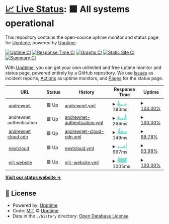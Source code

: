 # [📈 Live Status](https://uptime.andrewnet.net): <!--live status--> **🟩 All systems operational**

This repository contains the open-source uptime monitor and status page for [Upptime](https://upptime.js.org), powered by [Upptime](https://github.com/upptime/upptime).

[![Uptime CI](https://github.com/andrewnyr/uptime/workflows/Uptime%20CI/badge.svg)](https://github.com/upptime/upptime/actions?query=workflow%3A%22Uptime+CI%22)
[![Response Time CI](https://github.com/andrewnyr/uptime/workflows/Response%20Time%20CI/badge.svg)](https://github.com/upptime/upptime/actions?query=workflow%3A%22Response+Time+CI%22)
[![Graphs CI](https://github.com/andrewnyr/uptime/workflows/Graphs%20CI/badge.svg)](https://github.com/upptime/upptime/actions?query=workflow%3A%22Graphs+CI%22)
[![Static Site CI](https://github.com/andrewnyr/uptime/workflows/Static%20Site%20CI/badge.svg)](https://github.com/upptime/upptime/actions?query=workflow%3A%22Static+Site+CI%22)
[![Summary CI](https://github.com/andrewnyr/uptime/workflows/Summary%20CI/badge.svg)](https://github.com/upptime/upptime/actions?query=workflow%3A%22Summary+CI%22)

With [Upptime](https://upptime.js.org), you can get your own unlimited and free uptime monitor and status page, powered entirely by a GitHub repository. We use [Issues](https://github.com/upptime/upptime/issues) as incident reports, [Actions](https://github.com/upptime/upptime/actions) as uptime monitors, and [Pages](https://uptime.andrewnet.net) for the status page.

<!--start: status pages-->
<!-- This summary is generated by Upptime (https://github.com/upptime/upptime) -->
<!-- Do not edit this manually, your changes will be overwritten -->
<!-- prettier-ignore -->
| URL | Status | History | Response Time | Uptime |
| --- | ------ | ------- | ------------- | ------ |
| <img alt="" src="https://cloud.cdn.andrewnet.net/images/assets/a-circle-favicon-inverted.png" height="13"> [andrewnet](https://www.andrewnet.net) | 🟩 Up | [andrewnet.yml](https://github.com/andrewnyr/uptime/commits/HEAD/history/andrewnet.yml) | <details><summary><img alt="Response time graph" src="./graphs/andrewnet/response-time-week.png" height="20"> 180ms</summary><br><a href="https://uptime.andrewnet.net/history/andrewnet"><img alt="Response time 702" src="https://img.shields.io/endpoint?url=https%3A%2F%2Fraw.githubusercontent.com%2Fandrewnyr%2Fuptime%2FHEAD%2Fapi%2Fandrewnet%2Fresponse-time.json"></a><br><a href="https://uptime.andrewnet.net/history/andrewnet"><img alt="24-hour response time 124" src="https://img.shields.io/endpoint?url=https%3A%2F%2Fraw.githubusercontent.com%2Fandrewnyr%2Fuptime%2FHEAD%2Fapi%2Fandrewnet%2Fresponse-time-day.json"></a><br><a href="https://uptime.andrewnet.net/history/andrewnet"><img alt="7-day response time 180" src="https://img.shields.io/endpoint?url=https%3A%2F%2Fraw.githubusercontent.com%2Fandrewnyr%2Fuptime%2FHEAD%2Fapi%2Fandrewnet%2Fresponse-time-week.json"></a><br><a href="https://uptime.andrewnet.net/history/andrewnet"><img alt="30-day response time 702" src="https://img.shields.io/endpoint?url=https%3A%2F%2Fraw.githubusercontent.com%2Fandrewnyr%2Fuptime%2FHEAD%2Fapi%2Fandrewnet%2Fresponse-time-month.json"></a><br><a href="https://uptime.andrewnet.net/history/andrewnet"><img alt="1-year response time 702" src="https://img.shields.io/endpoint?url=https%3A%2F%2Fraw.githubusercontent.com%2Fandrewnyr%2Fuptime%2FHEAD%2Fapi%2Fandrewnet%2Fresponse-time-year.json"></a></details> | <details><summary><a href="https://uptime.andrewnet.net/history/andrewnet">100.00%</a></summary><a href="https://uptime.andrewnet.net/history/andrewnet"><img alt="All-time uptime 99.60%" src="https://img.shields.io/endpoint?url=https%3A%2F%2Fraw.githubusercontent.com%2Fandrewnyr%2Fuptime%2FHEAD%2Fapi%2Fandrewnet%2Fuptime.json"></a><br><a href="https://uptime.andrewnet.net/history/andrewnet"><img alt="24-hour uptime 100.00%" src="https://img.shields.io/endpoint?url=https%3A%2F%2Fraw.githubusercontent.com%2Fandrewnyr%2Fuptime%2FHEAD%2Fapi%2Fandrewnet%2Fuptime-day.json"></a><br><a href="https://uptime.andrewnet.net/history/andrewnet"><img alt="7-day uptime 100.00%" src="https://img.shields.io/endpoint?url=https%3A%2F%2Fraw.githubusercontent.com%2Fandrewnyr%2Fuptime%2FHEAD%2Fapi%2Fandrewnet%2Fuptime-week.json"></a><br><a href="https://uptime.andrewnet.net/history/andrewnet"><img alt="30-day uptime 99.60%" src="https://img.shields.io/endpoint?url=https%3A%2F%2Fraw.githubusercontent.com%2Fandrewnyr%2Fuptime%2FHEAD%2Fapi%2Fandrewnet%2Fuptime-month.json"></a><br><a href="https://uptime.andrewnet.net/history/andrewnet"><img alt="1-year uptime 99.60%" src="https://img.shields.io/endpoint?url=https%3A%2F%2Fraw.githubusercontent.com%2Fandrewnyr%2Fuptime%2FHEAD%2Fapi%2Fandrewnet%2Fuptime-year.json"></a></details>
| <img alt="" src="https://cloud.cdn.andrewnet.net/images/assets/a-circle-favicon-inverted.png" height="13"> andrewnet authentication | 🟩 Up | [andrewnet-authentication.yml](https://github.com/andrewnyr/uptime/commits/HEAD/history/andrewnet-authentication.yml) | <details><summary><img alt="Response time graph" src="./graphs/andrewnet-authentication/response-time-week.png" height="20"> 266ms</summary><br><a href="https://uptime.andrewnet.net/history/andrewnet-authentication"><img alt="Response time 249" src="https://img.shields.io/endpoint?url=https%3A%2F%2Fraw.githubusercontent.com%2Fandrewnyr%2Fuptime%2FHEAD%2Fapi%2Fandrewnet-authentication%2Fresponse-time.json"></a><br><a href="https://uptime.andrewnet.net/history/andrewnet-authentication"><img alt="24-hour response time 96" src="https://img.shields.io/endpoint?url=https%3A%2F%2Fraw.githubusercontent.com%2Fandrewnyr%2Fuptime%2FHEAD%2Fapi%2Fandrewnet-authentication%2Fresponse-time-day.json"></a><br><a href="https://uptime.andrewnet.net/history/andrewnet-authentication"><img alt="7-day response time 266" src="https://img.shields.io/endpoint?url=https%3A%2F%2Fraw.githubusercontent.com%2Fandrewnyr%2Fuptime%2FHEAD%2Fapi%2Fandrewnet-authentication%2Fresponse-time-week.json"></a><br><a href="https://uptime.andrewnet.net/history/andrewnet-authentication"><img alt="30-day response time 249" src="https://img.shields.io/endpoint?url=https%3A%2F%2Fraw.githubusercontent.com%2Fandrewnyr%2Fuptime%2FHEAD%2Fapi%2Fandrewnet-authentication%2Fresponse-time-month.json"></a><br><a href="https://uptime.andrewnet.net/history/andrewnet-authentication"><img alt="1-year response time 249" src="https://img.shields.io/endpoint?url=https%3A%2F%2Fraw.githubusercontent.com%2Fandrewnyr%2Fuptime%2FHEAD%2Fapi%2Fandrewnet-authentication%2Fresponse-time-year.json"></a></details> | <details><summary><a href="https://uptime.andrewnet.net/history/andrewnet-authentication">100.00%</a></summary><a href="https://uptime.andrewnet.net/history/andrewnet-authentication"><img alt="All-time uptime 100.00%" src="https://img.shields.io/endpoint?url=https%3A%2F%2Fraw.githubusercontent.com%2Fandrewnyr%2Fuptime%2FHEAD%2Fapi%2Fandrewnet-authentication%2Fuptime.json"></a><br><a href="https://uptime.andrewnet.net/history/andrewnet-authentication"><img alt="24-hour uptime 100.00%" src="https://img.shields.io/endpoint?url=https%3A%2F%2Fraw.githubusercontent.com%2Fandrewnyr%2Fuptime%2FHEAD%2Fapi%2Fandrewnet-authentication%2Fuptime-day.json"></a><br><a href="https://uptime.andrewnet.net/history/andrewnet-authentication"><img alt="7-day uptime 100.00%" src="https://img.shields.io/endpoint?url=https%3A%2F%2Fraw.githubusercontent.com%2Fandrewnyr%2Fuptime%2FHEAD%2Fapi%2Fandrewnet-authentication%2Fuptime-week.json"></a><br><a href="https://uptime.andrewnet.net/history/andrewnet-authentication"><img alt="30-day uptime 100.00%" src="https://img.shields.io/endpoint?url=https%3A%2F%2Fraw.githubusercontent.com%2Fandrewnyr%2Fuptime%2FHEAD%2Fapi%2Fandrewnet-authentication%2Fuptime-month.json"></a><br><a href="https://uptime.andrewnet.net/history/andrewnet-authentication"><img alt="1-year uptime 100.00%" src="https://img.shields.io/endpoint?url=https%3A%2F%2Fraw.githubusercontent.com%2Fandrewnyr%2Fuptime%2FHEAD%2Fapi%2Fandrewnet-authentication%2Fuptime-year.json"></a></details>
| <img alt="" src="https://cloud.cdn.andrewnet.net/images/assets/a-circle-favicon-inverted.png" height="13"> [andrewnet cloud cdn](https://cloud.cdn.andrewnet.net) | 🟩 Up | [andrewnet-cloud-cdn.yml](https://github.com/andrewnyr/uptime/commits/HEAD/history/andrewnet-cloud-cdn.yml) | <details><summary><img alt="Response time graph" src="./graphs/andrewnet-cloud-cdn/response-time-week.png" height="20"> 149ms</summary><br><a href="https://uptime.andrewnet.net/history/andrewnet-cloud-cdn"><img alt="Response time 158" src="https://img.shields.io/endpoint?url=https%3A%2F%2Fraw.githubusercontent.com%2Fandrewnyr%2Fuptime%2FHEAD%2Fapi%2Fandrewnet-cloud-cdn%2Fresponse-time.json"></a><br><a href="https://uptime.andrewnet.net/history/andrewnet-cloud-cdn"><img alt="24-hour response time 70" src="https://img.shields.io/endpoint?url=https%3A%2F%2Fraw.githubusercontent.com%2Fandrewnyr%2Fuptime%2FHEAD%2Fapi%2Fandrewnet-cloud-cdn%2Fresponse-time-day.json"></a><br><a href="https://uptime.andrewnet.net/history/andrewnet-cloud-cdn"><img alt="7-day response time 149" src="https://img.shields.io/endpoint?url=https%3A%2F%2Fraw.githubusercontent.com%2Fandrewnyr%2Fuptime%2FHEAD%2Fapi%2Fandrewnet-cloud-cdn%2Fresponse-time-week.json"></a><br><a href="https://uptime.andrewnet.net/history/andrewnet-cloud-cdn"><img alt="30-day response time 158" src="https://img.shields.io/endpoint?url=https%3A%2F%2Fraw.githubusercontent.com%2Fandrewnyr%2Fuptime%2FHEAD%2Fapi%2Fandrewnet-cloud-cdn%2Fresponse-time-month.json"></a><br><a href="https://uptime.andrewnet.net/history/andrewnet-cloud-cdn"><img alt="1-year response time 158" src="https://img.shields.io/endpoint?url=https%3A%2F%2Fraw.githubusercontent.com%2Fandrewnyr%2Fuptime%2FHEAD%2Fapi%2Fandrewnet-cloud-cdn%2Fresponse-time-year.json"></a></details> | <details><summary><a href="https://uptime.andrewnet.net/history/andrewnet-cloud-cdn">99.78%</a></summary><a href="https://uptime.andrewnet.net/history/andrewnet-cloud-cdn"><img alt="All-time uptime 99.89%" src="https://img.shields.io/endpoint?url=https%3A%2F%2Fraw.githubusercontent.com%2Fandrewnyr%2Fuptime%2FHEAD%2Fapi%2Fandrewnet-cloud-cdn%2Fuptime.json"></a><br><a href="https://uptime.andrewnet.net/history/andrewnet-cloud-cdn"><img alt="24-hour uptime 100.00%" src="https://img.shields.io/endpoint?url=https%3A%2F%2Fraw.githubusercontent.com%2Fandrewnyr%2Fuptime%2FHEAD%2Fapi%2Fandrewnet-cloud-cdn%2Fuptime-day.json"></a><br><a href="https://uptime.andrewnet.net/history/andrewnet-cloud-cdn"><img alt="7-day uptime 99.78%" src="https://img.shields.io/endpoint?url=https%3A%2F%2Fraw.githubusercontent.com%2Fandrewnyr%2Fuptime%2FHEAD%2Fapi%2Fandrewnet-cloud-cdn%2Fuptime-week.json"></a><br><a href="https://uptime.andrewnet.net/history/andrewnet-cloud-cdn"><img alt="30-day uptime 99.89%" src="https://img.shields.io/endpoint?url=https%3A%2F%2Fraw.githubusercontent.com%2Fandrewnyr%2Fuptime%2FHEAD%2Fapi%2Fandrewnet-cloud-cdn%2Fuptime-month.json"></a><br><a href="https://uptime.andrewnet.net/history/andrewnet-cloud-cdn"><img alt="1-year uptime 99.89%" src="https://img.shields.io/endpoint?url=https%3A%2F%2Fraw.githubusercontent.com%2Fandrewnyr%2Fuptime%2FHEAD%2Fapi%2Fandrewnet-cloud-cdn%2Fuptime-year.json"></a></details>
| <img alt="" src="https://cloud.cdn.andrewnet.net/images/assets/a-circle-favicon-inverted.png" height="13"> [nextcloud](https://nxtc.andrewnet.net/) | 🟩 Up | [nextcloud.yml](https://github.com/andrewnyr/uptime/commits/HEAD/history/nextcloud.yml) | <details><summary><img alt="Response time graph" src="./graphs/nextcloud/response-time-week.png" height="20"> 997ms</summary><br><a href="https://uptime.andrewnet.net/history/nextcloud"><img alt="Response time 935" src="https://img.shields.io/endpoint?url=https%3A%2F%2Fraw.githubusercontent.com%2Fandrewnyr%2Fuptime%2FHEAD%2Fapi%2Fnextcloud%2Fresponse-time.json"></a><br><a href="https://uptime.andrewnet.net/history/nextcloud"><img alt="24-hour response time 807" src="https://img.shields.io/endpoint?url=https%3A%2F%2Fraw.githubusercontent.com%2Fandrewnyr%2Fuptime%2FHEAD%2Fapi%2Fnextcloud%2Fresponse-time-day.json"></a><br><a href="https://uptime.andrewnet.net/history/nextcloud"><img alt="7-day response time 997" src="https://img.shields.io/endpoint?url=https%3A%2F%2Fraw.githubusercontent.com%2Fandrewnyr%2Fuptime%2FHEAD%2Fapi%2Fnextcloud%2Fresponse-time-week.json"></a><br><a href="https://uptime.andrewnet.net/history/nextcloud"><img alt="30-day response time 935" src="https://img.shields.io/endpoint?url=https%3A%2F%2Fraw.githubusercontent.com%2Fandrewnyr%2Fuptime%2FHEAD%2Fapi%2Fnextcloud%2Fresponse-time-month.json"></a><br><a href="https://uptime.andrewnet.net/history/nextcloud"><img alt="1-year response time 935" src="https://img.shields.io/endpoint?url=https%3A%2F%2Fraw.githubusercontent.com%2Fandrewnyr%2Fuptime%2FHEAD%2Fapi%2Fnextcloud%2Fresponse-time-year.json"></a></details> | <details><summary><a href="https://uptime.andrewnet.net/history/nextcloud">93.98%</a></summary><a href="https://uptime.andrewnet.net/history/nextcloud"><img alt="All-time uptime 97.04%" src="https://img.shields.io/endpoint?url=https%3A%2F%2Fraw.githubusercontent.com%2Fandrewnyr%2Fuptime%2FHEAD%2Fapi%2Fnextcloud%2Fuptime.json"></a><br><a href="https://uptime.andrewnet.net/history/nextcloud"><img alt="24-hour uptime 94.08%" src="https://img.shields.io/endpoint?url=https%3A%2F%2Fraw.githubusercontent.com%2Fandrewnyr%2Fuptime%2FHEAD%2Fapi%2Fnextcloud%2Fuptime-day.json"></a><br><a href="https://uptime.andrewnet.net/history/nextcloud"><img alt="7-day uptime 93.98%" src="https://img.shields.io/endpoint?url=https%3A%2F%2Fraw.githubusercontent.com%2Fandrewnyr%2Fuptime%2FHEAD%2Fapi%2Fnextcloud%2Fuptime-week.json"></a><br><a href="https://uptime.andrewnet.net/history/nextcloud"><img alt="30-day uptime 97.04%" src="https://img.shields.io/endpoint?url=https%3A%2F%2Fraw.githubusercontent.com%2Fandrewnyr%2Fuptime%2FHEAD%2Fapi%2Fnextcloud%2Fuptime-month.json"></a><br><a href="https://uptime.andrewnet.net/history/nextcloud"><img alt="1-year uptime 97.04%" src="https://img.shields.io/endpoint?url=https%3A%2F%2Fraw.githubusercontent.com%2Fandrewnyr%2Fuptime%2FHEAD%2Fapi%2Fnextcloud%2Fuptime-year.json"></a></details>
| <img alt="" src="https://favicons.githubusercontent.com/web.njit.edu" height="13"> [njit website](https://web.njit.edu/~aja9/) | 🟩 Up | [njit-website.yml](https://github.com/andrewnyr/uptime/commits/HEAD/history/njit-website.yml) | <details><summary><img alt="Response time graph" src="./graphs/njit-website/response-time-week.png" height="20"> 1005ms</summary><br><a href="https://uptime.andrewnet.net/history/njit-website"><img alt="Response time 1022" src="https://img.shields.io/endpoint?url=https%3A%2F%2Fraw.githubusercontent.com%2Fandrewnyr%2Fuptime%2FHEAD%2Fapi%2Fnjit-website%2Fresponse-time.json"></a><br><a href="https://uptime.andrewnet.net/history/njit-website"><img alt="24-hour response time 877" src="https://img.shields.io/endpoint?url=https%3A%2F%2Fraw.githubusercontent.com%2Fandrewnyr%2Fuptime%2FHEAD%2Fapi%2Fnjit-website%2Fresponse-time-day.json"></a><br><a href="https://uptime.andrewnet.net/history/njit-website"><img alt="7-day response time 1005" src="https://img.shields.io/endpoint?url=https%3A%2F%2Fraw.githubusercontent.com%2Fandrewnyr%2Fuptime%2FHEAD%2Fapi%2Fnjit-website%2Fresponse-time-week.json"></a><br><a href="https://uptime.andrewnet.net/history/njit-website"><img alt="30-day response time 1022" src="https://img.shields.io/endpoint?url=https%3A%2F%2Fraw.githubusercontent.com%2Fandrewnyr%2Fuptime%2FHEAD%2Fapi%2Fnjit-website%2Fresponse-time-month.json"></a><br><a href="https://uptime.andrewnet.net/history/njit-website"><img alt="1-year response time 1022" src="https://img.shields.io/endpoint?url=https%3A%2F%2Fraw.githubusercontent.com%2Fandrewnyr%2Fuptime%2FHEAD%2Fapi%2Fnjit-website%2Fresponse-time-year.json"></a></details> | <details><summary><a href="https://uptime.andrewnet.net/history/njit-website">100.00%</a></summary><a href="https://uptime.andrewnet.net/history/njit-website"><img alt="All-time uptime 99.67%" src="https://img.shields.io/endpoint?url=https%3A%2F%2Fraw.githubusercontent.com%2Fandrewnyr%2Fuptime%2FHEAD%2Fapi%2Fnjit-website%2Fuptime.json"></a><br><a href="https://uptime.andrewnet.net/history/njit-website"><img alt="24-hour uptime 100.00%" src="https://img.shields.io/endpoint?url=https%3A%2F%2Fraw.githubusercontent.com%2Fandrewnyr%2Fuptime%2FHEAD%2Fapi%2Fnjit-website%2Fuptime-day.json"></a><br><a href="https://uptime.andrewnet.net/history/njit-website"><img alt="7-day uptime 100.00%" src="https://img.shields.io/endpoint?url=https%3A%2F%2Fraw.githubusercontent.com%2Fandrewnyr%2Fuptime%2FHEAD%2Fapi%2Fnjit-website%2Fuptime-week.json"></a><br><a href="https://uptime.andrewnet.net/history/njit-website"><img alt="30-day uptime 99.67%" src="https://img.shields.io/endpoint?url=https%3A%2F%2Fraw.githubusercontent.com%2Fandrewnyr%2Fuptime%2FHEAD%2Fapi%2Fnjit-website%2Fuptime-month.json"></a><br><a href="https://uptime.andrewnet.net/history/njit-website"><img alt="1-year uptime 99.67%" src="https://img.shields.io/endpoint?url=https%3A%2F%2Fraw.githubusercontent.com%2Fandrewnyr%2Fuptime%2FHEAD%2Fapi%2Fnjit-website%2Fuptime-year.json"></a></details>

<!--end: status pages-->

[**Visit our status website →**](https://uptime.andrewnet.net)

## 📄 License

- Powered by: [Upptime](https://github.com/upptime/upptime)
- Code: [MIT](./LICENSE) © [Upptime](https://upptime.js.org)
- Data in the `./history` directory: [Open Database License](https://opendatacommons.org/licenses/odbl/1-0/)
